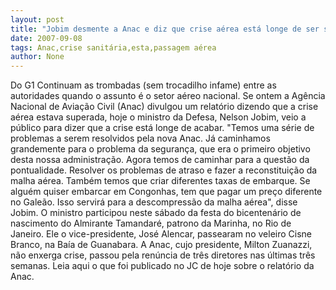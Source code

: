 ```yaml
---
layout: post
title: "Jobim desmente a Anac e diz que crise aérea está longe de ser superada"
date: 2007-09-08
tags: Anac,crise sanitária,esta,passagem aérea
author: None
---
```

Do G1
Continuam as trombadas (sem trocadilho infame) entre as autoridades quando o assunto &eacute; o&nbsp;setor a&eacute;reo nacional. Se ontem a Ag&ecirc;ncia Nacional de Avia&ccedil;&atilde;o Civil (Anac) divulgou um relat&oacute;rio dizendo que a crise a&eacute;rea estava superada, hoje o ministro da Defesa, Nelson Jobim, veio a p&uacute;blico para dizer que a crise est&aacute; longe de acabar.
&quot;Temos uma s&eacute;rie de problemas a serem resolvidos pela nova Anac. J&aacute; caminhamos grandemente para o problema da seguran&ccedil;a, que era o primeiro objetivo desta nossa administra&ccedil;&atilde;o. Agora temos de caminhar para a quest&atilde;o da pontualidade. Resolver os problemas de atraso e fazer a reconstitui&ccedil;&atilde;o da malha a&eacute;rea. Tamb&eacute;m temos que criar diferentes taxas de embarque. Se algu&eacute;m quiser embarcar em Congonhas, tem que pagar um pre&ccedil;o diferente no Gale&atilde;o. Isso servir&aacute; para a descompress&atilde;o da malha a&eacute;rea&quot;, disse Jobim.
O ministro participou neste s&aacute;bado da festa do bicenten&aacute;rio de nascimento do Almirante Tamandar&eacute;, patrono da Marinha, no Rio de Janeiro. Ele o vice-presidente, Jos&eacute; Alencar, passearam no veleiro Cisne Branco, na Ba&iacute;a de Guanabara.
A Anac, cujo presidente, Milton Zuanazzi, n&atilde;o enxerga crise, passou pela ren&uacute;ncia de tr&ecirc;s diretores nas &uacute;ltimas tr&ecirc;s semanas.
Leia aqui o que foi publicado no JC de hoje sobre o relat&oacute;rio da Anac. 